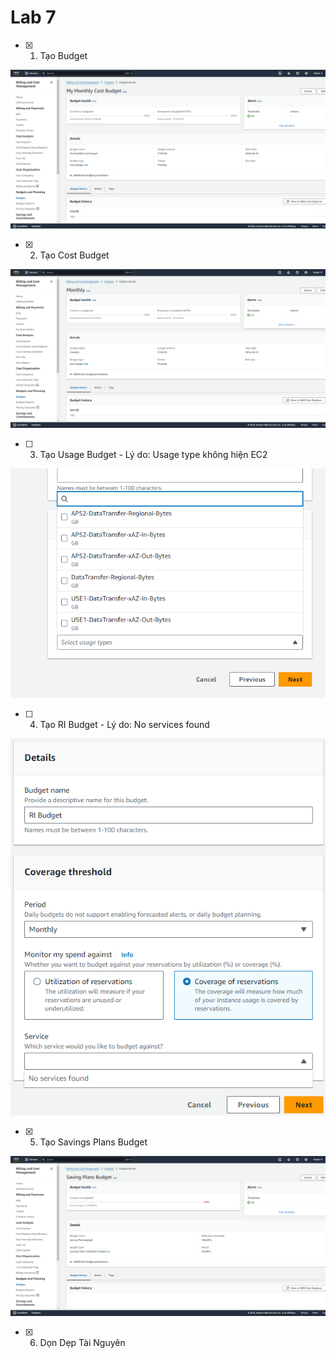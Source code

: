 # Lab 7
- [x] 1. Tạo Budget

![](https://github.com/MinhTien088/AWS-FCJ/blob/8fa8b6e58d4d82e13597dcf8d68588576a766372/Data/Lab7/Screenshot%202024-06-20%20000023.png)

- [x] 2. Tạo Cost Budget

![](https://github.com/MinhTien088/AWS-FCJ/blob/8fa8b6e58d4d82e13597dcf8d68588576a766372/Data/Lab7/Screenshot%202024-06-20%20001741.png)

- [ ] 3. Tạo Usage Budget - Lý do: Usage type không hiện EC2

![](https://github.com/MinhTien088/AWS-FCJ/blob/8fa8b6e58d4d82e13597dcf8d68588576a766372/Data/Lab7/Screenshot%202024-06-20%20001906.png)

- [ ] 4. Tạo RI Budget - Lý do: No services found

![](https://github.com/MinhTien088/AWS-FCJ/blob/8fa8b6e58d4d82e13597dcf8d68588576a766372/Data/Lab7/Screenshot%202024-06-19%20235202.png)

- [x] 5. Tạo Savings Plans Budget

![](https://github.com/MinhTien088/AWS-FCJ/blob/8fa8b6e58d4d82e13597dcf8d68588576a766372/Data/Lab7/Screenshot%202024-06-20%20001815.png)

- [x] 6. Dọn Dẹp Tài Nguyên
